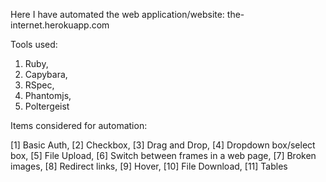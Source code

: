 Here I have automated the web application/website: the-internet.herokuapp.com

Tools used: 
  1) Ruby, 
  2) Capybara, 
  3) RSpec, 
  4) Phantomjs, 
  5) Poltergeist
  
Items considered for automation: 

  [1] Basic Auth,
  [2] Checkbox,
  [3] Drag and Drop,
  [4] Dropdown box/select box,
  [5] File Upload,
  [6] Switch between frames in a web page,
  [7] Broken images,
  [8] Redirect links,
  [9] Hover,
  [10] File Download,
  [11] Tables
